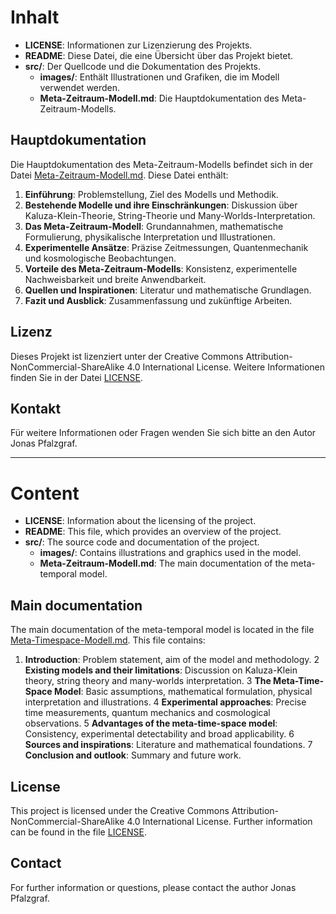 # Inhalt

- **LICENSE**: Informationen zur Lizenzierung des Projekts.
- **README**: Diese Datei, die eine Übersicht über das Projekt bietet.
- **src/**: Der Quellcode und die Dokumentation des Projekts.
  - **images/**: Enthält Illustrationen und Grafiken, die im Modell verwendet werden.
  - **Meta-Zeitraum-Modell.md**: Die Hauptdokumentation des Meta-Zeitraum-Modells.

## Hauptdokumentation

Die Hauptdokumentation des Meta-Zeitraum-Modells befindet sich in der Datei [Meta-Zeitraum-Modell.md](src/Meta-Zeitraum-Modell.md). Diese Datei enthält:

1. **Einführung**: Problemstellung, Ziel des Modells und Methodik.
2. **Bestehende Modelle und ihre Einschränkungen**: Diskussion über Kaluza-Klein-Theorie, String-Theorie und Many-Worlds-Interpretation.
3. **Das Meta-Zeitraum-Modell**: Grundannahmen, mathematische Formulierung, physikalische Interpretation und Illustrationen.
4. **Experimentelle Ansätze**: Präzise Zeitmessungen, Quantenmechanik und kosmologische Beobachtungen.
5. **Vorteile des Meta-Zeitraum-Modells**: Konsistenz, experimentelle Nachweisbarkeit und breite Anwendbarkeit.
6. **Quellen und Inspirationen**: Literatur und mathematische Grundlagen.
7. **Fazit und Ausblick**: Zusammenfassung und zukünftige Arbeiten.

## Lizenz

Dieses Projekt ist lizenziert unter der Creative Commons Attribution-NonCommercial-ShareAlike 4.0 International License. Weitere Informationen finden Sie in der Datei [LICENSE](LICENSE).

## Kontakt

Für weitere Informationen oder Fragen wenden Sie sich bitte an den Autor Jonas Pfalzgraf.

---

# Content

- **LICENSE**: Information about the licensing of the project.
- **README**: This file, which provides an overview of the project.
- **src/**: The source code and documentation of the project.
  - **images/**: Contains illustrations and graphics used in the model.
  - **Meta-Zeitraum-Modell.md**: The main documentation of the meta-temporal model.

## Main documentation

The main documentation of the meta-temporal model is located in the file [Meta-Timespace-Modell.md](src/Meta-Timespace-Modell.md). This file contains:

1. **Introduction**: Problem statement, aim of the model and methodology.
2 **Existing models and their limitations**: Discussion on Kaluza-Klein theory, string theory and many-worlds interpretation.
3 **The Meta-Time-Space Model**: Basic assumptions, mathematical formulation, physical interpretation and illustrations.
4 **Experimental approaches**: Precise time measurements, quantum mechanics and cosmological observations.
5 **Advantages of the meta-time-space model**: Consistency, experimental detectability and broad applicability.
6 **Sources and inspirations**: Literature and mathematical foundations.
7 **Conclusion and outlook**: Summary and future work.

## License

This project is licensed under the Creative Commons Attribution-NonCommercial-ShareAlike 4.0 International License. Further information can be found in the file [LICENSE](LICENSE).

## Contact

For further information or questions, please contact the author Jonas Pfalzgraf.
